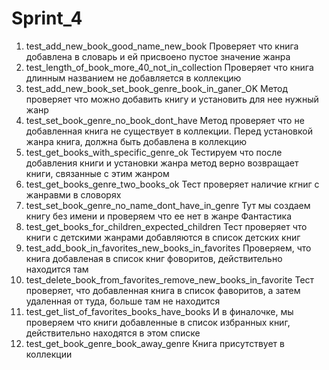 # Sprint_4

1. test_add_new_book_good_name_new_book Проверяет что книга добавлена в словарь и ей присвоено пустое значение жанра
2. test_length_of_book_more_40_not_in_collection Проверяет что книга длинным названием не добавляется в коллекцию
3. test_add_new_book_set_book_genre_book_in_ganer_OK Метод проверяет что можно добавить книгу и установить для нее нужный жанр
4. test_set_book_genre_no_book_dont_have Метод проверяет что не добавленная книга не существует в коллекции. Перед установкой жанра книга, должна быть добавлена в коллекцию
5. test_get_books_with_specific_genre_ok Тестируем что после добавления книги и установки жанра метод верно возвращает книги, связанные с этим жанром
6. test_get_books_genre_two_books_ok Тест проверяет наличие кгниг с жанравми в словорях
7. test_set_book_genre_no_name_dont_have_in_genre Тут мы создаем книгу без имени и проверяем что ее нет в жанре Фантастика
8. test_get_books_for_children_expected_children Тест проверяет что книги с детскими жанрами добавляются в список детских книг
9. test_add_book_in_favorites_new_books_in_favorites Проверяем, что книга добавленая в список книг фоворитов, действительно находится там
10. test_delete_book_from_favorites_remove_new_books_in_favorite Тест проверяет, что добавленная книга в список фаворитов, а затем удаленная от туда, больше там не находится
11. test_get_list_of_favorites_books_have_books И в финалочке, мы проверяем что книги добавленные в список избранных книг, действительно находятся в этом списке
12. test_get_book_genre_book_away_genre Книга присутствует в коллекции
